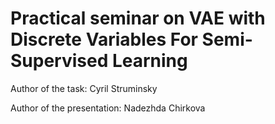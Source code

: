 # Practical seminar on VAE with Discrete Variables For Semi-Supervised Learning

Author of the task: Cyril Struminsky

Author of the presentation: Nadezhda Chirkova
